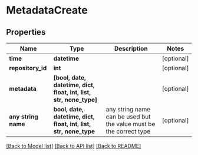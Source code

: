 # MetadataCreate


## Properties
Name | Type | Description | Notes
------------ | ------------- | ------------- | -------------
**time** | **datetime** |  | [optional] 
**repository_id** | **int** |  | [optional] 
**metadata** | **[bool, date, datetime, dict, float, int, list, str, none_type]** |  | [optional] 
**any string name** | **bool, date, datetime, dict, float, int, list, str, none_type** | any string name can be used but the value must be the correct type | [optional]

[[Back to Model list]](../README.md#documentation-for-models) [[Back to API list]](../README.md#documentation-for-api-endpoints) [[Back to README]](../README.md)


